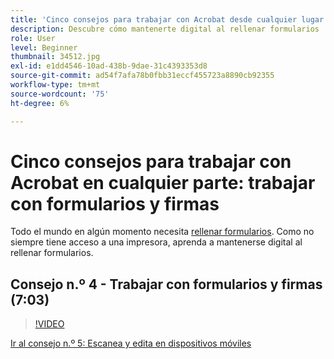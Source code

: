 ```yaml
---
title: 'Cinco consejos para trabajar con Acrobat desde cualquier lugar: trabajar con Forms y las firmas'
description: Descubre cómo mantenerte digital al rellenar formularios
role: User
level: Beginner
thumbnail: 34512.jpg
exl-id: e1dd4546-10ad-438b-9dae-31c4393353d8
source-git-commit: ad54f7afa78b0fbb31eccf455723a8890cb92355
workflow-type: tm+mt
source-wordcount: '75'
ht-degree: 6%

---
```


# Cinco consejos para trabajar con Acrobat en cualquier parte: trabajar con formularios y firmas

Todo el mundo en algún momento necesita [rellenar formularios](https://www.adobe.com/es/acrobat/online/sign-pdf.html). Como no siempre tiene acceso a una impresora, aprenda a mantenerse digital al rellenar formularios.

## Consejo n.º 4 - Trabajar con formularios y firmas (7:03)

>[!VIDEO](https://video.tv.adobe.com/v/34512?quality=12&learn=on&hidetitle=true)

[Ir al consejo n.º 5: Escanea y edita en dispositivos móviles](scan-and-edit-on-mobile.md)
